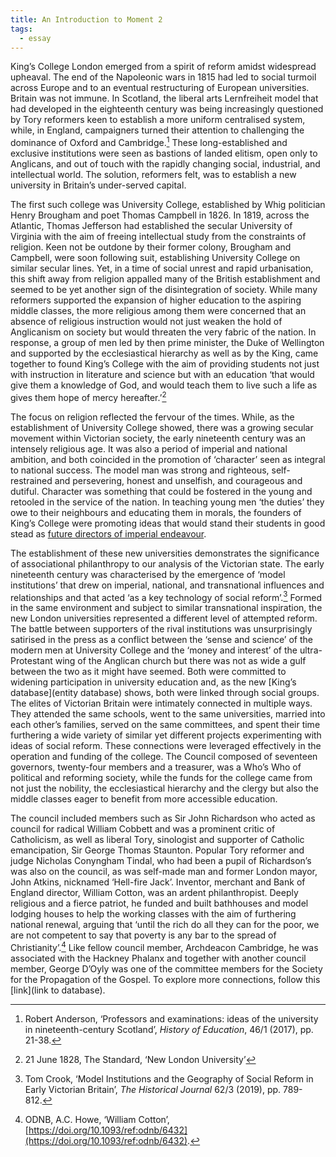 ```yaml
---
title: An Introduction to Moment 2
tags:
  - essay
---
```


King’s College London emerged from a spirit of reform amidst widespread upheaval. The end of the Napoleonic wars in 1815 had led to social turmoil across Europe and to an eventual restructuring of European universities. Britain was not immune. In Scotland, the liberal arts Lernfreiheit model that had developed in the eighteenth century was being increasingly questioned by Tory reformers keen to establish a more uniform centralised system, while, in England, campaigners turned their attention to challenging the dominance of Oxford and Cambridge.[^1] These long-established and exclusive institutions were seen as bastions of landed elitism, open only to Anglicans, and out of touch with the rapidly changing social, industrial, and intellectual world. The solution, reformers felt, was to establish a new university in Britain’s under-served capital.

The first such college was University College, established by Whig politician Henry Brougham and poet Thomas Campbell in 1826. In 1819, across the Atlantic, Thomas Jefferson had established the secular University of Virginia with the aim of freeing intellectual study from the constraints of religion. Keen not be outdone by their former colony, Brougham and Campbell, were soon following suit, establishing University College on similar secular lines. Yet, in a time of social unrest and rapid urbanisation, this shift away from religion appalled many of the British establishment and seemed to be yet another sign of the disintegration of society. While many reformers supported the expansion of higher education to the aspiring middle classes, the more religious among them were concerned that an absence of religious instruction would not just weaken the hold of Anglicanism on society but would threaten the very fabric of the nation. In response, a group of men led by then prime minister, the Duke of Wellington and supported by the ecclesiastical hierarchy as well as by the King, came together to found King’s College with the aim of providing students not just with instruction in literature and science but with an education ‘that would give them a knowledge of God, and would teach them to live such a life as gives them hope of mercy hereafter.’[^2]

The focus on religion reflected the fervour of the times. While, as the establishment of University College showed, there was a growing secular movement within Victorian society, the early nineteenth century was an intensely religious age. It was also a period of imperial and national ambition, and both coincided in the promotion of ‘character’ seen as integral to national success. The model man was strong and righteous, self-restrained and persevering, honest and unselfish, and courageous and dutiful. Character was something that could be fostered in the young and retooled in the service of the nation. In teaching young men ‘the duties’ they owe to their neighbours and educating them in morals, the founders of King’s College were promoting ideas that would stand their students in good stead as [future directors of imperial endeavour](/src/moments/08/index.md).

The establishment of these new universities demonstrates the significance of associational philanthropy to our analysis of the Victorian state. The early nineteenth century was characterised by the emergence of ‘model institutions’ that drew on imperial, national, and transnational influences and relationships and that acted ‘as a key technology of social reform’.[^3] Formed in the same environment and subject to similar transnational inspiration, the new London universities represented a different level of attempted reform. The battle between supporters of the rival institutions was unsurprisingly satirised in the press as a conflict between the ‘sense and science’ of the modern men at University College and the ‘money and interest’ of the ultra-Protestant wing of the Anglican church but there was not as wide a gulf between the two as it might have seemed. Both were committed to widening participation in university education and, as the new [King’s database](entity database) shows, both were linked through social groups. The elites of Victorian Britain were intimately connected in multiple ways. They attended the same schools, went to the same universities, married into each other’s families, served on the same committees, and spent their time furthering a wide variety of similar yet different projects experimenting with ideas of social reform. These connections were leveraged effectively in the operation and funding of the college. The Council composed of seventeen governors, twenty-four members and a treasurer, was a Who’s Who of political and reforming society, while the funds for the college came from not just the nobility, the ecclesiastical hierarchy and the clergy but also the middle classes eager to benefit from more accessible education.

The council included members such as Sir John Richardson who acted as council for radical William Cobbett and was a prominent critic of Catholicism, as well as liberal Tory, sinologist and supporter of Catholic emancipation, Sir George Thomas Staunton. Popular Tory reformer and judge Nicholas Conyngham Tindal, who had been a pupil of Richardson’s was also on the council, as was self-made man and former London mayor, John Atkins, nicknamed ‘Hell-fire Jack’. Inventor, merchant and Bank of England director, William Cotton, was an ardent philanthropist. Deeply religious and a fierce patriot, he funded and built bathhouses and model lodging houses to help the working classes with the aim of furthering national renewal, arguing that ‘until the rich do all they can for the poor, we are not competent to say that poverty is any bar to the spread of Christianity’.[^4] Like fellow council member, Archdeacon Cambridge, he was associated with the Hackney Phalanx and together with another council member, George D’Oyly was one of the committee members for the Society for the Propagation of the Gospel. To explore more connections, follow this [link](link to database).

[^1]: Robert Anderson, ‘Professors and examinations: ideas of the university in nineteenth-century Scotland’, _History of Education_, 46/1 (2017), pp. 21-38.
[^2]: 21 June 1828, The Standard, ‘New London University’
[^3]: Tom Crook, ‘Model Institutions and the Geography of Social Reform in Early Victorian Britain’, _The Historical Journal_ 62/3 (2019), pp. 789-812.
[^4]: ODNB, A.C. Howe, ‘William Cotton’, [https://doi.org/10.1093/ref:odnb/6432](https://doi.org/10.1093/ref:odnb/6432).
